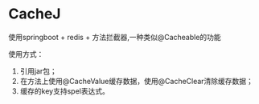 # CacheJ
使用springboot + redis + 方法拦截器,一种类似@Cacheable的功能

使用方式：
   1. 引用jar包；
   2. 在方法上使用@CacheValue缓存数据，使用@CacheClear清除缓存数据；
   3. 缓存的key支持spel表达式。
